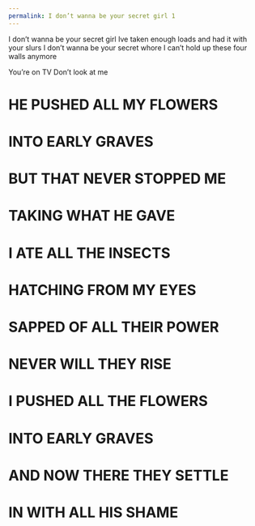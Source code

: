 ```yaml
---
permalink: I don’t wanna be your secret girl 1
---
```

I don’t wanna be your secret girl 
Ive taken enough loads and had it with your slurs 
I don’t wanna be your secret whore
I can’t hold up these four walls anymore 

You’re on TV 
Don’t look at me 




# HE PUSHED ALL MY FLOWERS
# INTO EARLY GRAVES 
# BUT THAT NEVER STOPPED ME 
# TAKING WHAT HE GAVE

# I ATE ALL THE INSECTS
# HATCHING FROM MY EYES  
# SAPPED OF ALL THEIR POWER
# NEVER WILL THEY RISE 
    

# I PUSHED ALL THE FLOWERS 
# INTO EARLY GRAVES 
# AND NOW THERE THEY SETTLE 
# IN WITH ALL HIS SHAME
